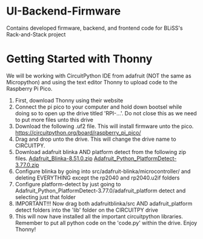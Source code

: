 # UI-Backend-Firmware
Contains developed firmware, backend, and frontend code for BLiSS's Rack-and-Stack project
# Getting Started with Thonny
We will be working with CircuitPython IDE from adafruit (NOT the same as Micropython) and using the text editor Thonny to upload code to the Raspberry Pi Pico. 
1) First, download Thonny using their website
2) Connect the pi pico to your computer and hold down bootsel while doing so to open up the drive titled 'RPI-...'. Do not close this as we need to put more files unto this drive
3) Download the following .uf2 file. This will install firmware unto the pico. https://circuitpython.org/board/raspberry_pi_pico/
4) Drag and drop unto the drive. This will change the drive name to CIRCUITPY.
5) Download adafruit blinka AND platform detect from the following zip files. [Adafruit_Blinka-8.51.0.zip](https://github.com/user-attachments/files/18597279/Adafruit_Blinka-8.51.0.zip)
[Adafruit_Python_PlatformDetect-3.77.0.zip](https://github.com/user-attachments/files/18597283/Adafruit_Python_PlatformDetect-3.77.0.zip)
6) Configure blinka by going into src/adafruit-blinka/microcontroller/ and deleting EVERYTHING except the rp2040 and rp2040.u2if folders
7) Configure platform-detect by just going to Adafruit_Python_PlatformDetect-3.77.0/adafruit_platform detect and selecting just that folder
8) IMPORTANT!!! Now drag both adafruitblinka/src AND adafruit_platform detect folders into the 'lib' folder on the CIRCUITPY drive
9) This will now have installed all the important circuitpython libraries. Remember to put all python code on the 'code.py' within the drive. Enjoy Thonny!
